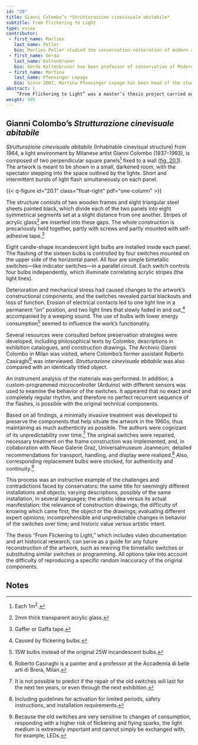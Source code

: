 ```yaml
---
id: "20"
title: Gianni Colombo’s *Strutturazione cinevisuale abitabile*
subtitle: From Flickering to Light
type: essay
contributor:
 - first_name: Marlies
   last_name: Peller
   bio: Marlies Peller studied the conservation-restoration of modern and contemporary art at the Academy of Fine Arts, Vienna, graduating in 2014. She was assistant conservator at documenta 13 Kassel (2012) and research assistant (head of studio, conservation of modern and contemporary art) at the Academy of Fine Arts, Vienna (2014–16). She has also been a freelancer at Museum Moderner Kunst Stiftung Ludwig (mumok), Vienna.
 - first_name: Gerda
   last_name: Kaltenbruner
   bio: Gerda Kaltenbruner has been professor of conservation of Modern and Contemporary Art at the Academy of Fine Arts, Vienna, since 2005. She held various positions prior to that, including head of conservation at the Kunstmuseum Bonn and conservator at the office for the Preservation of Historical Monuments, North Rhine-Westphalia. She received her MA in Conservation at the Academy of Fine Arts, Vienna.
 - first_name: Martina
   last_name: Pfenninger Lepage
   bio: Since 2007, Martina Pfenninger Lepage has been head of the studio for Conservation of Modern and Contemporary Art at the Academy of Fine Arts, Vienna. She holds a diploma in conservation-restoration of modern materials and media from the University of Applied Sciences in Bern, Switzerland.
abstract: |
    “From Flickering to Light” was a master’s thesis project carried out in 2014 at the Institut für Konservierung und Restaurierung, Akademie der Bildenden Künste, Vienna. It was based on *Strutturazione cinevisuale abitabile* (1964), a light-kinetic artwork by Milanese artist Gianni Colombo (1937–1993), now in the collection of Austria’s Neue Galerie Graz, Universalmuseum Joanneum. Malfunctioning technical components restricted exhibition of the artwork. Based on in-depth research into the artist’s conception, the history of the object, and its technology, preservation strategies were developed that focused on the installation’s electrical and technical issues.
weight: 505
---
```


## Gianni Colombo’s *Strutturazione cinevisuale abitabile*

*Strutturazione cinevisuale abitabile* (Inhabitable cinevisual structure) from 1964, a light environment by Milanese artist Gianni Colombo (1937–1993), is composed of two perpendicular square panels[^1] fixed to a wall ([fig. 20.1](#20.1)). The artwork is meant to be shown in a small, darkened room, with the spectator stepping into the space outlined by the lights. Short and intermittent bursts of light flash simultaneously on each panel.

{{< q-figure id="20.1" class="float-right" pdf="one-column" >}}

The structure consists of two wooden frames and eight triangular steel sheets painted black, which divide each of the two panels into eight symmetrical segments set at a slight distance from one another. Stripes of acrylic glass[^2] are inserted into these gaps. The whole construction is precariously held together, partly with screws and partly mounted with self-adhesive tape.[^3]

Eight candle-shape incandescent light bulbs are installed inside each panel. The flashing of the sixteen bulbs is controlled by four switches mounted on the upper side of the horizontal panel. All four are simple bimetallic switches—like indicator switches—in a parallel circuit. Each switch controls four bulbs independently, which illuminate correlating acrylic stripes (the light lines).

Deterioration and mechanical stress had caused changes to the artwork’s constructional components, and the switches revealed partial blackouts and loss of function. Erosion of electrical contacts led to one light line in a permanent “on” position, and two light lines that slowly faded in and out,[^4] accompanied by a weeping sound. The use of bulbs with lower energy consumption[^5] seemed to influence the work’s functionality.

Several resources were consulted before preservation strategies were developed, including philosophical texts by Colombo, descriptions in exhibition catalogues, and construction drawings. The Archivio Gianni Colombo in Milan was visited, where Colombo’s former assistant Roberto Casiraghi[^6] was interviewed. *Strutturazione cinevisuale abitabile* was also compared with an identically titled object.

An instrument analysis of the materials was performed. In addition, a custom-programmed microcontroller (Arduino) with different sensors was used to examine the behavior of the switches. It appeared that no exact and completely regular rhythm, and therefore no perfect recurrent sequence of the flashes, is possible with the original technical components.

Based on all findings, a minimally invasive treatment was developed to preserve the components that help situate the artwork in the 1960s, thus maintaining as much authenticity as possible. The authors were cognizant of its unpredictability over time.[^7] The original switches were repaired, necessary treatment on the frame construction was implemented, and, in collaboration with Neue Galerie Graz, Universalmuseum Joanneum, detailed recommendations for transport, handling, and display were realized.[^8] Also, corresponding replacement bulbs were stocked, for authenticity and continuity.[^9]

This process was an instructive example of the challenges and contradictions faced by conservators: the same title for seemingly different installations and objects; varying descriptions, possibly of the same installation, in several languages; the artistic idea versus its actual manifestation; the relevance of construction drawings; the difficulty of knowing which came first, the object or the drawings; evaluating different expert opinions; incomprehensible and unpredictable changes in behavior of the switches over time; and historic value versus artistic intent.

The thesis “From Flickering to Light,” which includes video documentation and art historical research, can serve as a guide for any future reconstruction of the artwork, such as rewiring the bimetallic switches or substituting similar switches or programming. All options take into account the difficulty of reproducing a specific random inaccuracy of the original components.

## Notes

[^1]: Each 1m<sup>2</sup>.

[^2]: 2mm thick transparent acrylic glass.

[^3]: Gaffer or Gaffa tape.

[^4]: Caused by flickering bulbs.

[^5]: 15W bulbs instead of the original 25W incandescent bulbs.

[^6]: Roberto Casiraghi is a painter and a professor at the Accademia di belle arti di Brera, Milan.

[^7]: It is not possible to predict if the repair of the old switches will last for the next ten years, or even through the next exhibition.

[^8]: Including guidelines for activation for limited periods, safety instructions, and installation requirements.

[^9]: Because the old switches are very sensitive to changes of consumption, responding with a higher risk of flickering and flying sparks, the light medium is extremely important and cannot simply be exchanged with, for example, LEDs.
